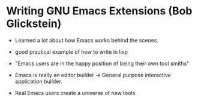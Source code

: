 # Writing GNU Emacs Extensions (Bob Glickstein)

- Learned a lot about how Emacs works behind the scenes.

- good practical example of how to write in lisp

- "Emacs users are in the happy position of being their own tool smiths"

- Emacs is really an editor builder -> General purpose interactive application builder.

- Real Emacs users create a universe of new tools.
